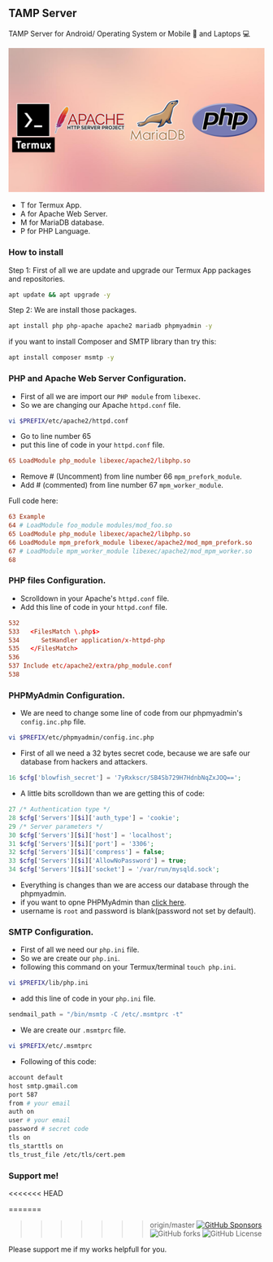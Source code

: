 ## TAMP Server

TAMP Server for Android/ Operating System or Mobile 📱 and Laptops  💻 

![TAMP](./TAMP.png)

* T for Termux App.
* A for Apache Web Server.
* M for MariaDB database.
* P for PHP Language.

### How to install
Step 1: First of all we are update and upgrade our Termux App packages and repositories.
```bash
apt update && apt upgrade -y
```
Step 2: We are install those packages.
```bash
apt install php php-apache apache2 mariadb phpmyadmin -y
```
if you want to install Composer and SMTP library than try this:
```bash
apt install composer msmtp -y
```

### PHP and Apache Web Server Configuration.
* First of all we are import our `PHP module` from `libexec`.
* So we are changing our Apache `httpd.conf` file.
```bash
vi $PREFIX/etc/apache2/httpd.conf
```
* Go to line number 65
* put this line of code in your `httpd.conf` file.

```conf
65 LoadModule php_module libexec/apache2/libphp.so
```
* Remove # (Uncomment) from line number 66 `mpm_prefork_module`.
* Add # (commented) from line number 67 `mpm_worker_module`.

Full code here:

```conf
63 Example
64 # LoadModule foo_module modules/mod_foo.so
65 LoadModule php_module libexec/apache2/libphp.so
66 LoadModule mpm_prefork_module libexec/apache2/mod_mpm_prefork.so
67 # LoadModule mpm_worker_module libexec/apache2/mod_mpm_worker.so
68
```

### PHP files Configuration.
* Scrolldown in your Apache's `httpd.conf` file.
* Add this line of code in your `httpd.conf` file.

```conf
532
533   <FilesMatch \.php$>
534      SetHandler application/x-httpd-php
535   </FilesMatch>
536
537 Include etc/apache2/extra/php_module.conf
538
```

### PHPMyAdmin Configuration.
* We are need to change some line of code from our phpmyadmin's `config.inc.php` file.
```bash
vi $PREFIX/etc/phpmyadmin/config.inc.php
```
* First of all we need a 32 bytes secret code, because we are safe our database from hackers and attackers.

```php
16 $cfg['blowfish_secret'] = '7yRxkscr/SB4Sb729H7HdnbNqZxJOQ==';
```

* A little bits scrolldown than we are getting this of code:

```php
27 /* Authentication type */
28 $cfg['Servers'][$i]['auth_type'] = 'cookie';
29 /* Server parameters */
30 $cfg['Servers'][$i]['host'] = 'localhost';
31 $cfg['Servers'][$i]['port'] = '3306';
32 $cfg['Servers'][$i]['compress'] = false;
33 $cfg['Servers'][$i]['AllowNoPassword'] = true;
34 $cfg['Servers'][$i]['socket'] = '/var/run/mysqld.sock';
```
* Everything is changes than we are access our database through the phpmyadmin.
* if you want to opne PHPMyAdmin than [click here](http://localhost:8080/phpmyadmin/).
* username is `root` and password is blank(password not set by default).


### SMTP Configuration.
* First of all we need our `php.ini` file.
* So we are create our `php.ini`.
* following this command on your Termux/terminal `touch php.ini`.
```bash
vi $PREFIX/lib/php.ini
```
* add this line of code in your `php.ini` file.
```php
sendmail_path = "/bin/msmtp -C /etc/.msmtprc -t"
```
* We are create our `.msmtprc` file.
```bash
vi $PREFIX/etc/.msmtprc
```
* Following of this code:
```bash
account default
host smtp.gmail.com
port 587
from # your email
auth on
user # your email
password # secret code
tls on
tls_starttls on
tls_trust_file /etc/tls/cert.pem
```

### Support me!
<<<<<<< HEAD

=======
>>>>>>> origin/master
[![GitHub Sponsors](https://img.shields.io/github/sponsors/Ashishkumbhar01?style=for-the-badge&logo=Github%20Sponsors&label=Support%20me)](https://github.com/sponsors/Ashishkumbhar01)
![GitHub forks](https://img.shields.io/github/forks/Ashishkumbhar01/TAMP-Server?style=for-the-badge&logo=Github)
![GitHub License](https://img.shields.io/github/license/Ashishkumbhar01/TAMP-Server?style=for-the-badge)

Please support me if my works helpfull for you.
